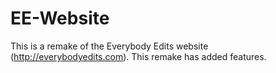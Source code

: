 # EE-Website
This is a remake of the Everybody Edits website (http://everybodyedits.com).  This remake has added features.

